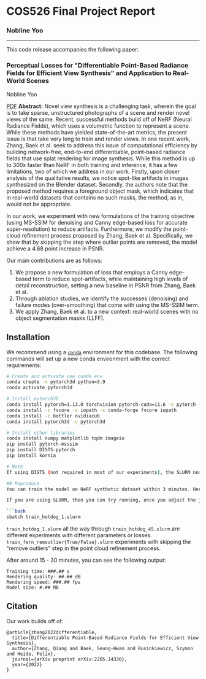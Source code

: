 # COS526 Final Project Report
### Nobline Yoo

---

This code release accompanies the following paper:

### Perceptual Losses for "Differentiable Point-Based Radiance Fields for Efficient View Synthesis" and Application to Real-World Scenes
Nobline Yoo

 [PDF](https://www.overleaf.com/read/tcdbjcthrrpx)
**Abstract:** 
Novel view synthesis is a challenging task, wherein the goal is to take sparse, unstructured photographs of a scene and render novel views of the same. Recent, successful methods build off of NeRF (Neural Radiance Fields), which uses a volumetric function to represent a scene. While these methods have yielded state-of-the-art metrics, the present issue is that take very long to train and render views. In one recent work, Zhang, Baek et al. seek to address this issue of computational efficiency by building network-free, end-to-end differentiable, point-based radiance fields that use splat rendering for image synthesis. While this method is up to 300x faster than NeRF in both training and inference, it has a few limitations, two of which we address in our work. Firstly, upon closer analysis of the qualitative results, we notice spot-like artifacts in images synthesized on the Blender dataset. Secondly, the authors note that the proposed method requires a foreground object mask, which indicates that in real-world datasets that contains no such masks, the method, as in, would not be appropriate.

In our work, we experiment with new formulations of the training objective (using MS-SSIM for denoising and Canny edge-based loss for accurate super-resolution) to reduce artifacts. Furthermore, we modify the point-cloud refinement process proposed by Zhang, Baek et al. Specifically, we show that by skipping the step where outlier points are removed, the model achieve a 4.68 point increase in PSNR.

Our main contributions are as follows:


1. We propose a new formulation of loss that employs a Canny edge-based term to reduce spot-artifacts, while maintaining high levels of detail reconstruction, setting a new baseline in PSNR from Zhang, Baek et al.
2. Through ablation studies, we identify the successes (denoising) and failure modes (over-smoothing) that come with using the MS-SSIM term.
3. We apply Zhang, Baek et al. to a new context: real-world scenes with no object segmentation masks (LLFF).


## Installation

We recommend using a [`conda`](https://docs.conda.io/en/latest/miniconda.html) environment for this codebase. The following commands will set up a new conda environment with the correct requirements:

```bash
# Create and activate new conda env
conda create -n pytorch3d python=3.9
conda activate pytorch3d

# Install pytorch3D
conda install pytorch=1.13.0 torchvision pytorch-cuda=11.6 -c pytorch -c nvidia
conda install -c fvcore -c iopath -c conda-forge fvcore iopath
conda install -c bottler nvidiacub
conda install pytorch3d -c pytorch3d

# Install other libraries
conda install numpy matplotlib tqdm imageio
pip install pytorch-msssim
pip install DISTS-pytorch
pip install kornia

# Note
If using DISTS (not required in most of our experiments), the SLURM node must have internet capabilities to download a pretrained VGG. To bypass this, download the pretrained VGG in advance and modify the local DISTS package to use the version you downloaded.

## Reproduce
You can train the model on NeRF synthetic dataset within 3 minutes. Here datadir is the dataset folder path. Dataname is the scene name. Basedir is the log folder path. Data_r is the ratio between the used point number and the initialized point number. Splatting_r is the radius for the splatting.

If you are using SLURM, then you can try running, once you adjust the job details (e.g. email to notify, GPU).

```bash
sbatch train_hotdog_1.slurm
```

`train_hotdog_1.slurm` all the way through `train_hotdog_45.slurm` are different experiments with different parameters or losses. `train_fern_remoutlier{True/False}.slurm` experiments with skipping the "remove outliers" step in the point cloud refinement process.

After around 15 - 30 minutes, you can see the following output:

```
Training time: ###.## s
Rendering quality: ##.## dB
Rendering speed: ###.## fps
Model size: #.## MB
```

## Citation

Our work builds off of:

```
@article{zhang2022differentiable,
  title={Differentiable Point-Based Radiance Fields for Efficient View Synthesis},
  author={Zhang, Qiang and Baek, Seung-Hwan and Rusinkiewicz, Szymon and Heide, Felix},
  journal={arXiv preprint arXiv:2205.14330},
  year={2022}
}
```
